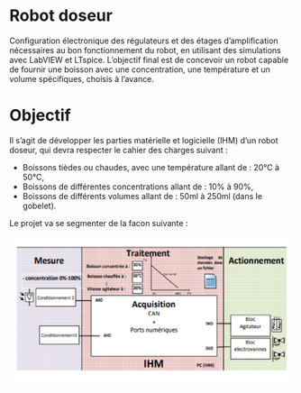 # Robot doseur
Configuration électronique des régulateurs et des étages d’amplification nécessaires au bon fonctionnement du robot, en utilisant des simulations avec LabVIEW et LTspice. L’objectif final est de concevoir un robot capable de fournir une boisson avec une concentration, une température et un volume spécifiques, choisis à l’avance.

# Objectif

Il s’agit de développer les parties matérielle et logicielle (IHM) d’un robot doseur, qui devra respecter le cahier des charges suivant :
- Boissons tièdes ou chaudes, avec une température allant de : 20°C à 50°C,
- Boissons de différentes concentrations allant de : 10% à 90%,
- Boissons de différents volumes allant de : 50ml à 250ml (dans le gobelet).

Le projet va se segmenter de la facon suivante :

![image](images/schema.png)
